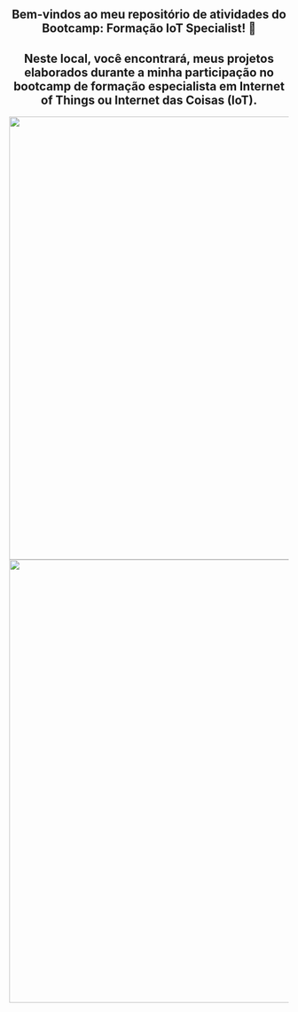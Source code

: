 <span align="center">

##  Bem-vindos ao meu repositório de atividades do Bootcamp: Formação IoT Specialist! 👋
 

## Neste local, você encontrará, meus projetos elaborados durante a minha participação no bootcamp de formação especialista em Internet of Things ou Internet das Coisas (IoT).
</span>


<div align="center">
<img src="https://user-images.githubusercontent.com/111321791/208213213-ca1e28af-68e8-4733-844e-c7676872a03f.PNG" width="800px" />
</div>

<div align="center">
<img src="https://user-images.githubusercontent.com/111321791/208213259-39a2b46f-8187-4ae3-a33c-516149f9387d.PNG" width="800px" />
</div>
